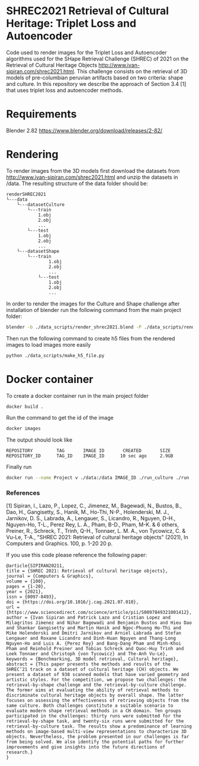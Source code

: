 # SHREC2021 Retrieval of Cultural Heritage: Triplet Loss and Autoencoder 
Code used to render images for the Triplet Loss and Autoencoder algorithms used for the SHape Retrieval Challenge (SHREC) of 2021 on the Retrieval of Cultural Heritage Objects http://www.ivan-sipiran.com/shrec2021.html. This challenge consists on the retrieval of 3D models of pre-columbian peruvian artifacts based on two criteria: shape and culture. In this repository we describe the approach of Section 3.4 [1] that uses triplet loss and autoencoder methods.

# Requirements
Blender 2.82 https://www.blender.org/download/releases/2-82/

# Rendering
To render images from the 3D models first download the datasets from http://www.ivan-sipiran.com/shrec2021.html and unzip the datasets in /data. The resulting structure of the data folder should be:
```
renderSHREC2021
└---data
    └---datasetCulture
        └---train
            1.obj
            2.obj
            ...
        └---test
            1.obj
            2.obj
            ...
    └---datasetShape
        └---train
                1.obj
                2.obj
                ...
            └---test
                1.obj
                2.obj
                ...
```

In order to render the images for the Culture and Shape challenge after installation of blender run the following command from the main project folder:
```bash
blender -b ./data_scripts/render_shrec2021.blend -P ./data_scripts/render_images.py -- --input_path ./data --challenge Culture Shape --split train test
```
Then run the following command to create h5 files from the rendered images to load images more easily
```bash
python ./data_scripts/make_h5_file.py
```

# Docker container
To create a docker container run in the main project folder
```bash
docker build .
```
Run the command to get the id of the image
```bash
docker images
```
The output should look like
```
REPOSITORY         TAG       IMAGE ID       CREATED       SIZE
REPOSITORY_ID      TAG_ID    IMAGE_ID      10 sec ago     2.9GB
```


Finally run 
```bash
docker run --name Project v ./data:/data IMAGE_ID ./run_culture ./run 
```

### References
[1] Sipiran, I., Lazo, P., Lopez, C., Jimenez, M., Bagewadi, N., Bustos, B., Dao, H., Gangisetty, S., Hanik, M., Ho-Thi, N-P., Holenderski, M. J., Jarnikov, D. S., Labrada, A., Lengauer, S., Licandro, R., Nguyen, D-H., Nguyen-Ho, T-L., Perez Rey, L. A., Pham, B-D., Pham, M-K. & 6 others, Preiner, R., Schreck, T., Trinh, Q-H., Tonnaer, L. M. A., von Tycowicz, C. & Vu-Le, T-A., "SHREC 2021: Retrieval of cultural heritage objects" (2021), In Computers and Graphics. 100, p. 1-20 20 p.






If you use this code please reference the following paper:
```
@article{SIPIRAN20211,
title = {SHREC 2021: Retrieval of cultural heritage objects},
journal = {Computers & Graphics},
volume = {100},
pages = {1-20},
year = {2021},
issn = {0097-8493},
doi = {https://doi.org/10.1016/j.cag.2021.07.010},
url = {https://www.sciencedirect.com/science/article/pii/S0097849321001412},
author = {Ivan Sipiran and Patrick Lazo and Cristian Lopez and Milagritos Jimenez and Nihar Bagewadi and Benjamin Bustos and Hieu Dao and Shankar Gangisetty and Martin Hanik and Ngoc-Phuong Ho-Thi and Mike Holenderski and Dmitri Jarnikov and Arniel Labrada and Stefan Lengauer and Roxane Licandro and Dinh-Huan Nguyen and Thang-Long Nguyen-Ho and Luis A. {Perez Rey} and Bang-Dang Pham and Minh-Khoi Pham and Reinhold Preiner and Tobias Schreck and Quoc-Huy Trinh and Loek Tonnaer and Christoph {von Tycowicz} and The-Anh Vu-Le},
keywords = {Benchmarking, 3D model retrieval, Cultural heritage},
abstract = {This paper presents the methods and results of the SHREC’21 track on a dataset of cultural heritage (CH) objects. We present a dataset of 938 scanned models that have varied geometry and artistic styles. For the competition, we propose two challenges: the retrieval-by-shape challenge and the retrieval-by-culture challenge. The former aims at evaluating the ability of retrieval methods to discriminate cultural heritage objects by overall shape. The latter focuses on assessing the effectiveness of retrieving objects from the same culture. Both challenges constitute a suitable scenario to evaluate modern shape retrieval methods in a CH domain. Ten groups participated in the challenges: thirty runs were submitted for the retrieval-by-shape task, and twenty-six runs were submitted for the retrieval-by-culture task. The results show a predominance of learning methods on image-based multi-view representations to characterize 3D objects. Nevertheless, the problem presented in our challenges is far from being solved. We also identify the potential paths for further improvements and give insights into the future directions of research.}
}
```
